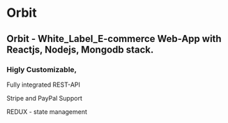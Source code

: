 # Orbit

## Orbit - White_Label_E-commerce Web-App with Reactjs, Nodejs, Mongodb stack.

### Higly Customizable,

Fully integrated REST-API

Stripe and PayPal Support

REDUX - state management
